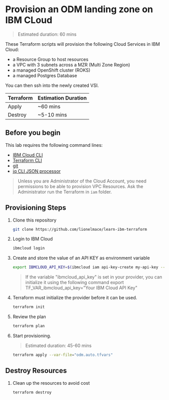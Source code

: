 # Provision an ODM landing zone on IBM CLoud

> Estimated duration: 60 mins

These Terraform scripts will provision the following Cloud Services in IBM Cloud:

* a Resource Group to host resources
* a VPC with 3 subnets across a MZR (Multi Zone Region)
* a managed OpenShift cluster (ROKS)
* a managed Postgres Database

You can then ssh into the newly created VSI.

| Terraform | Estimation Duration |
| --------- | --------- |
| Apply     | ~60 mins |
| Destroy   | ~5-10 mins |

## Before you begin

This lab requires the following command lines:

* [IBM Cloud CLI](https://github.com/IBM-Cloud/ibm-cloud-cli-release/releases)
* [Terraform CLI](https://developer.hashicorp.com/terraform/downloads)
* [git](https://git-scm.com/book/en/v2/Getting-Started-Installing-Git)
* [jq CLI JSON processor](https://jqlang.github.io/jq/download/)

> Unless you are Administrator of the Cloud Account, you need permissions to be able to provision VPC Resources. Ask the Administrator run the Terraform in `iam` folder.

## Provisioning Steps

1. Clone this repository

    ```sh
    git clone https://github.com/lionelmace/learn-ibm-terraform
    ```

1. Login to IBM Cloud

    ```sh
    ibmcloud login
    ```

1. Create and store the value of an API KEY as environment variable

    ```sh
    export IBMCLOUD_API_KEY=$(ibmcloud iam api-key-create my-api-key --output json | jq -r .apikey)
    ```

    > If the variable "ibmcloud_api_key" is set in your provider,
    > you can initialize it using the following command
    > export TF_VAR_ibmcloud_api_key="Your IBM Cloud API Key"

1. Terraform must initialize the provider before it can be used.

    ```sh
    terraform init
    ```

1. Review the plan

    ```sh
    terraform plan
    ```

1. Start provisioning.

   > Estimated duration: 45-60 mins

    ```sh
    terraform apply --var-file="odm.auto.tfvars"
    ```

## Destroy Resources

1. Clean up the resources to avoid cost

    ```sh
    terraform destroy
    ```
